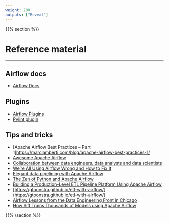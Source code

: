 ```yaml
---
weight: 200
outputs: ["Reveal"]
---
```


{{% section %}}

# Reference material

---

## Airflow docs

- [Airflow Docs](https://airflow.apache.org/)

## Plugins

- [Airflow Plugins](https://github.com/airflow-plugins/)
- [Pylint plugin](https://github.com/BasPH/pylint-airflow)

## Tips and tricks

- [Apache Airflow Best Practices – Part 1]https://marclamberti.com/blog/apache-airflow-best-practices-1/
- [Awesome Apache Airflow](https://github.com/jghoman/awesome-apache-airflow)
- [Collaboration between data engineers, data analysts and data scientists](https://medium.com/dailymotion/collaboration-between-data-engineers-data-analysts-and-data-scientists-97c00ab1211f)
- [We’re All Using Airflow Wrong and How to Fix It](https://medium.com/bluecore-engineering/were-all-using-airflow-wrong-and-how-to-fix-it-a56f14cb0753)
- [Elegant data pipelining with Apache Airflow](https://youtu.be/neuh_2_zrt8)
- [The Zen of Python and Apache Airflow](https://godatadriven.com/blog/the-zen-of-python-and-apache-airflow/)
- [Building a Production-Level ETL Pipeline Platform Using Apache Airflow](https://towardsdatascience.com/building-a-production-level-etl-pipeline-platform-using-apache-airflow-a4cf34203fbd)
- [https://gtoonstra.github.io/etl-with-airflow/](https://gtoonstra.github.io/etl-with-airflow/)
- [Airflow Lessons from the Data Engineering Front in Chicago](https://medium.com/stanton-ventures-insights/airflow-lessons-from-the-data-engineering-front-in-chicago-9489e6ad5c3d)
- [How Sift Trains Thousands of Models using Apache Airflow](https://engineering.sift.com/sift-trains-thousands-models-using-apache-airflow/)

{{% /section %}}
